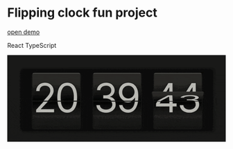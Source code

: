 # Flipping clock fun project

[open demo](https://morglod.github.io/fun_flipping_clock/)

React
TypeScript

[![](./video.gif)](https://morglod.github.io/fun_flipping_clock/)

